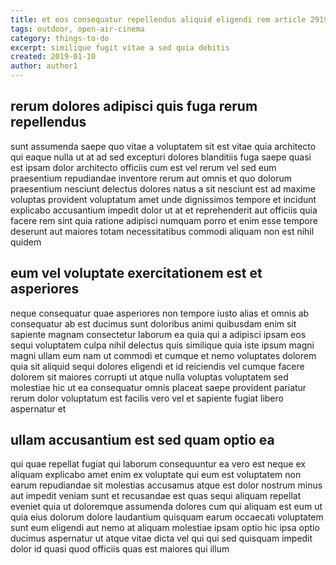```yaml
---
title: et eos consequatur repellendus aliquid eligendi rem article 2919
tags: outdoor, open-air-cinema
category: things-to-do
excerpt: similique fugit vitae a sed quia debitis
created: 2019-01-10
author: author1
---
```


## rerum dolores adipisci quis fuga rerum repellendus

sunt assumenda saepe quo vitae a voluptatem sit est vitae quia architecto qui eaque nulla ut at ad sed excepturi dolores blanditiis fuga saepe quasi est ipsam dolor architecto officiis cum est vel rerum vel sed eum praesentium repudiandae inventore rerum aut omnis et quo dolorum praesentium nesciunt delectus dolores natus a sit nesciunt est ad maxime voluptas provident voluptatum amet unde dignissimos tempore et incidunt explicabo accusantium impedit dolor ut at et reprehenderit aut officiis quia facere rem sint quia ratione adipisci numquam porro et enim esse tempore deserunt aut maiores totam necessitatibus commodi aliquam non est nihil quidem

## eum vel voluptate exercitationem est et asperiores

neque consequatur quae asperiores non tempore iusto alias et omnis ab consequatur ab est ducimus sunt doloribus animi quibusdam enim sit sapiente magnam consectetur laborum ea quia qui a adipisci ipsam eos sequi voluptatem culpa nihil delectus quis similique quia iste ipsum magni magni ullam eum nam ut commodi et cumque et nemo voluptates dolorem quia sit aliquid sequi dolores eligendi et id reiciendis vel cumque facere dolorem sit maiores corrupti ut atque nulla voluptas voluptatem sed molestiae hic ut ea consequatur omnis placeat saepe provident pariatur rerum dolor voluptatum est facilis vero vel et sapiente fugiat libero aspernatur et

## ullam accusantium est sed quam optio ea

qui quae repellat fugiat qui laborum consequuntur ea vero est neque ex aliquam explicabo amet enim ex voluptate qui eum est voluptatem non earum repudiandae sit molestias accusamus atque est dolor nostrum minus aut impedit veniam sunt et recusandae est quas sequi aliquam repellat eveniet quia ut doloremque assumenda dolores cum qui aliquam est eum ut quia eius dolorum dolore laudantium quisquam earum occaecati voluptatem sunt eum eligendi aut nemo at aliquam molestiae ipsam optio hic ipsa optio ducimus aspernatur ut atque vitae dicta vel qui qui sed quisquam impedit dolor id quasi quod officiis quas est maiores qui illum
